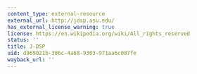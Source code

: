 ```yaml
---
content_type: external-resource
external_url: http://jdsp.asu.edu/
has_external_license_warning: true
license: https://en.wikipedia.org/wiki/All_rights_reserved
status: ''
title: J-DSP
uid: d969021b-306c-4a68-9303-971aa6c087fe
wayback_url: ''
---
```

